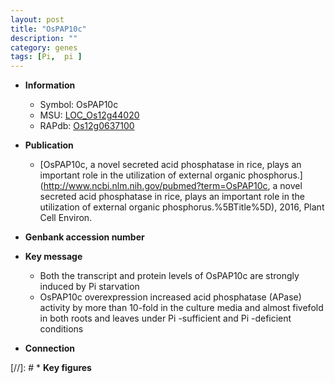 ```yaml
---
layout: post
title: "OsPAP10c"
description: ""
category: genes
tags: [Pi,  pi ]
---
```


* **Information**  
    + Symbol: OsPAP10c  
    + MSU: [LOC_Os12g44020](http://rice.plantbiology.msu.edu/cgi-bin/ORF_infopage.cgi?orf=LOC_Os12g44020)  
    + RAPdb: [Os12g0637100](http://rapdb.dna.affrc.go.jp/viewer/gbrowse_details/irgsp1?name=Os12g0637100)  

* **Publication**  
    + [OsPAP10c, a novel secreted acid phosphatase in rice, plays an important role in the utilization of external organic phosphorus.](http://www.ncbi.nlm.nih.gov/pubmed?term=OsPAP10c, a novel secreted acid phosphatase in rice, plays an important role in the utilization of external organic phosphorus.%5BTitle%5D), 2016, Plant Cell Environ.

* **Genbank accession number**  

* **Key message**  
    + Both the transcript and protein levels of OsPAP10c are strongly induced by Pi starvation
    + OsPAP10c overexpression increased acid phosphatase (APase) activity by more than 10-fold in the culture media and almost fivefold in both roots and leaves under Pi -sufficient and Pi -deficient conditions

* **Connection**  

[//]: # * **Key figures**  


